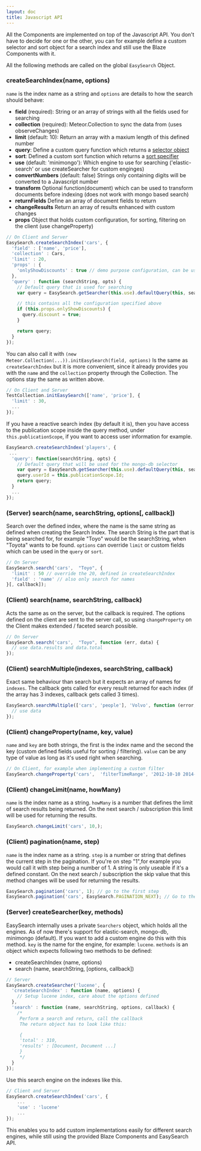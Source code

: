 ```yaml
---
layout: doc
title: Javascript API
---
```



All the Components are implemented on top of the Javascript API. You don't have to decide for 
one or the other, you can for example define a custom selector and sort object for a search index and still use
the Blaze Components with it.

All the following methods are called on the global ``EasySearch`` Object.

### createSearchIndex(name, options)

``name`` is the index name as a string and ``options`` are details to how the search should behave:

* **field** (required): String or an array of strings with all the fields used for searching
* **collection** (required): Meteor.Collection to sync the data from (uses observeChanges)
* **limit** (default: 10): Return an array with a maxium length of this defined number
* **query**: Define a custom query function which returns a [selector object](http://docs.meteor.com/#selectors)
* **sort**: Defined a custom sort function which returns a [sort specifier](http://docs.meteor.com/#sortspecifiers)
* **use** (default: 'minimongo'): Which engine to use for searching ('elastic-search' or use createSearcher for custom enginges)
* **convertNumbers** (default: false) Strings only containing digits will be converted to a Javascript number
* **transform** Optional function(document) which can be used to transform documents before indexing (does not work with mongo based search)
* **returnFields** Define an array of document fields to return
* **changeResults** Return an array of results enhanced with custom changes
* **props** Object that holds custom configuration, for sorting, filtering on the client (use changeProperty)

```javascript
// On Client and Server
EasySearch.createSearchIndex('cars', {
  'field' : ['name', 'price'],
  'collection' : Cars,
  'limit' : 20,
  'props' : {
    'onlyShowDiscounts' : true // demo purpose configuration, can be used in query  
  },
  'query' : function (searchString, opts) {
    // Default query that is used for searching
    var query = EasySearch.getSearcher(this.use).defaultQuery(this, searchString);

    // this contains all the configuration specified above
    if (this.props.onlyShowDiscounts) {
      query.discount = true;
    }

    return query;
  }
});
```

You can also call it with ``(new Meteor.Collection(...)).initEasySearch(field, options)`` Is the same as ``createSearchIndex`` but it is more convenient,
since it already provides you with the ``name`` and the ``collection`` property through the Collection. The options stay the same as written above.

```javascript
// On Client and Server
TestCollection.initEasySearch(['name', 'price'], {
  'limit' : 30,
  ...
});
```

If you have a reactive search index (by default it is), then you have access to the publication scope inside the query method, under ```this.publicationScope```,
if you want to access user information for example.

```javascript
EasySearch.createSearchIndex('players', {
 ...
  'query': function(searchString, opts) {
    // Default query that will be used for the mongo-db selector
    var query = EasySearch.getSearcher(this.use).defaultQuery(this, searchString);
    query.userId = this.publicationScope.Id;
    return query;
  }
  ...
});
```

### (Server) search(name, searchString, options[, callback])

Search over the defined index, where the name is the same string as defined when creating the Search Index. The
search String is the part that is being searched for, for example "Toyo" would be the searchString, 
when "Toyota" wants to be found. ``options`` can override ``limit`` or custom fields which can be used in the ``query`` or
``sort``.

```javascript
// On Server
EasySearch.search('cars',  "Toyo", {
  'limit' : 50 // override the 20, defined in createSearchIndex
  'field' : 'name' // also only search for names
}[, callback]);
```

### (Client) search(name, searchString, callback)

Acts the same as on the server, but the callback is required. The options defined on the client are sent to the server call,
so using ``changeProperty`` on the Client makes extended / faceted search possible.

```javascript
// On Server
EasySearch.search('cars',  "Toyo", function (err, data) {
  // use data.results and data.total
});
```

### (Client) searchMultiple(indexes, searchString, callback)

Exact same behaviour than search but it expects an array of names for ``indexes``. The callback
gets called for every result returned for each index (if the array has 3 indexes, callback gets called 3 times).

```javascript
EasySearch.searchMultiple(['cars', 'people'], 'Volvo', function (error, data) {
  // use data
});
```

### (Client) changeProperty(name, key, value)

``name`` and ``key`` are both strings, the first is the index name and the second the key (custom defined fields useful for sorting / filtering).
``value`` can be any type of value as long as it's used right when searching.

```javascript
// On Client, for example when implementing a custom filter
EasySearch.changeProperty('cars',  'filterTimeRange', '2012-10-10 2014-10-01');
```

### (Client) changeLimit(name, howMany)

``name`` is the index name as a string. ``howMany`` is a number that defines the limit of search results being returned. On the next search / subscription
this limit will be used for returning the results.


```javascript
EasySearch.changeLimit('cars', 10,);
```

### (Client) pagination(name, step)

``name`` is the index name as a string. ``step`` is a number or string that defines the current step in the pagination. If you're on step "1",for 
example you would call it with step being a number of 1. A string is only useable if it's a defined constant.
On the next search / subscription the skip value that this method changes will be used for returning the results.


```javascript
EasySearch.pagination('cars', 1); // go to the first step
EasySearch.pagination('cars', EasySearch.PAGINATION_NEXT); // Go to the second step
```

### (Server) createSearcher(key, methods)

EasySearch internally uses a private ``Searchers`` object, which holds all the engines. As of now there's support for elastic-search, mongo-db,
minimongo (default). If you want to add a custom engine do this with this method. ``key`` is the name for the engine, for example:
``lucene``. ``methods`` is an object which expects following two methods to be defined:

* createSearchIndex (name, options) 
* search (name, searchString, [options, callback])

```javascript
// Server
EasySearch.createSearcher('lucene', {
  'createSearchIndex' : function (name, options) {
    // Setup lucene index, care about the options defined
  },
  'search' : function (name, searchString, options, callback) {
    /* 
     Perform a search and return, call the callback
     The return object has to look like this:

     {
     'total' : 310,
     'results' : [Document, Document ...]
     }
     */
  }
});
```

Use this search engine on the indexes like this.

```javascript
// Client and Server
EasySearch.createSearchIndex('cars', {
    ...
    'use' : 'lucene'
    ...
});
```

This enables you to add custom implementations easily for different search engines, while still using the provided Blaze Components
and EasySearch API.
